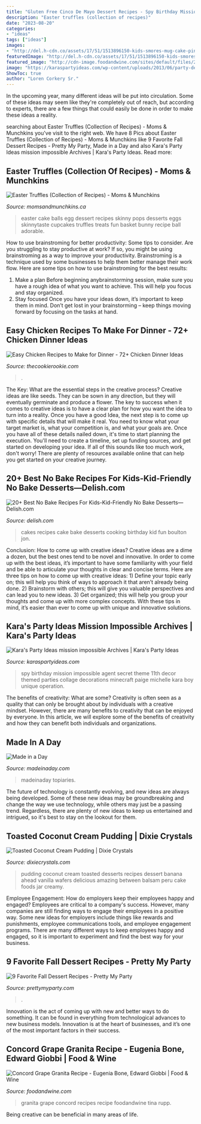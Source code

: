 ```yaml
---
title: "Gluten Free Cinco De Mayo Dessert Recipes - Spy Birthday Mission Impossible Agent Secret Theme 11th Decor Themed Parties Collage Decorations Minecraft Paige Michelle Kara Boy Unique Operation"
description: "Easter truffles (collection of recipes)"
date: "2023-08-20"
categories:
- "ideas"
tags: ["ideas"]
images:
- "http://del.h-cdn.co/assets/17/51/1513896150-kids-smores-mug-cake-pin-4.jpg"
featuredImage: "http://del.h-cdn.co/assets/17/51/1513896150-kids-smores-mug-cake-pin-4.jpg"
featured_image: "http://cdn-image.foodandwine.com/sites/default/files/200510-r-xl-concord-grape-granita.jpg"
image: "https://karaspartyideas.com/wp-content/uploads/2013/06/party-decor-collage_600x600.jpg"
ShowToc: true
author: "Loren Corkery Sr."
---
```



In the upcoming year, many different ideas will be put into circulation. Some of these ideas may seem like they're completely out of reach, but according to experts, there are a few things that could easily be done in order to make these ideas a reality.

	

		
searching about Easter Truffles (Collection of Recipes) - Moms &amp; Munchkins you've visit to the right web. We have 8 Pics about Easter Truffles (Collection of Recipes) - Moms &amp; Munchkins like 9 Favorite Fall Dessert Recipes - Pretty My Party, Made in a Day and also Kara&#039;s Party Ideas mission impossible Archives | Kara&#039;s Party Ideas. Read more:
		
    
## Easter Truffles (Collection Of Recipes) - Moms &amp; Munchkins

<img loading=lazy src="https://www.momsandmunchkins.ca/wp-content/uploads/2015/03/easter-egg-cake-pop-balls.jpg" onerror="this.onerror=null;this.src='https://tse2.mm.bing.net/th?id=OIP.3IAOkpe3ShjBVhyZHmwxvAHaLH&amp;pid=15.1';" alt="Easter Truffles (Collection of Recipes) - Moms &amp; Munchkins">

_Source: momsandmunchkins.ca_

>easter cake balls egg dessert recipes skinny pops desserts eggs skinnytaste cupcakes truffles treats fun basket bunny recipe ball adorable. 

	

How to use brainstroming for better productivity: Some tips to consider.
Are you struggling to stay productive at work? If so, you might be using brainstroming as a way to improve your productivity. Brainstroming is a technique used by some businesses to help them better manage their work flow. Here are some tips on how to use brainstroming for the best results: 
1) Make a plan 
Before beginning anybrainstorming session, make sure you have a rough idea of what you want to achieve. This will help you focus and stay organized. 
2) Stay focused 
Once you have your ideas down, it’s important to keep them in mind. Don’t get lost in your brainstorming – keep things moving forward by focusing on the tasks at hand.

    
## Easy Chicken Recipes To Make For Dinner - 72+ Chicken Dinner Ideas

<img loading=lazy src="https://www.thecookierookie.com/wp-content/uploads/2017/07/melt-in-your-mouth-caesar-chicken-1-of-9-scaled.jpg" onerror="this.onerror=null;this.src='https://tse3.mm.bing.net/th?id=OIP.ZckluGorTHj04OYx3Ii54AHaLH&amp;pid=15.1';" alt="Easy Chicken Recipes to Make for Dinner - 72+ Chicken Dinner Ideas">

_Source: thecookierookie.com_

>. 

	

The Key: What are the essential steps in the creative process?
Creative ideas are like seeds. They can be sown in any direction, but they will eventually germinate and produce a flower. The key to success when it comes to creative ideas is to have a clear plan for how you want the idea to turn into a reality. Once you have a good Idea, the next step is to come up with specific details that will make it real. You need to know what your target market is, what your competition is, and what your goals are. Once you have all of these details nailed down, it's time to start planning the execution. You'll need to create a timeline, set up funding sources, and get started on developing your idea. If all of this sounds like too much work, don't worry! There are plenty of resources available online that can help you get started on your creative journey.

    
## 20+ Best No Bake Recipes For Kids-Kid-Friendly No Bake Desserts—Delish.com

<img loading=lazy src="http://del.h-cdn.co/assets/17/51/1513896150-kids-smores-mug-cake-pin-4.jpg" onerror="this.onerror=null;this.src='https://tse2.mm.bing.net/th?id=OIP.8Zv19vr5PTDw6QekDhX-ngHaLG&amp;pid=15.1';" alt="20+ Best No Bake Recipes For Kids-Kid-Friendly No Bake Desserts—Delish.com">

_Source: delish.com_

>cakes recipes cake bake desserts cooking birthday kid fun boulton jon. 

	

Conclusion: How to come up with creative ideas?
Creative ideas are a dime a dozen, but the best ones tend to be novel and innovative. In order to come up with the best ideas, it’s important to have some familiarity with your field and be able to articulate your thoughts in clear and concise terms. Here are three tips on how to come up with creative ideas: 1) Define your topic early on; this will help you think of ways to approach it that aren’t already being done. 2) Brainstorm with others; this will give you valuable perspectives and can lead you to new ideas. 3) Get organized; this will help you group your thoughts and come up with more complex concepts. With these tips in mind, it’s easier than ever to come up with unique and innovative solutions.

    
## Kara&#039;s Party Ideas Mission Impossible Archives | Kara&#039;s Party Ideas

<img loading=lazy src="https://karaspartyideas.com/wp-content/uploads/2013/06/party-decor-collage_600x600.jpg" onerror="this.onerror=null;this.src='https://tse2.mm.bing.net/th?id=OIP.ZP5TkNkVB9626SOSaKTJUwHaHa&amp;pid=15.1';" alt="Kara&#039;s Party Ideas mission impossible Archives | Kara&#039;s Party Ideas">

_Source: karaspartyideas.com_

>spy birthday mission impossible agent secret theme 11th decor themed parties collage decorations minecraft paige michelle kara boy unique operation. 

	

The benefits of creativity: What are some?
Creativity is often seen as a quality that can only be brought about by individuals with a creative mindset. However, there are many benefits to creativity that can be enjoyed by everyone. In this article, we will explore some of the benefits of creativity and how they can benefit both individuals and organizations.

    
## Made In A Day

<img loading=lazy src="https://madeinaday.com/wp-content/uploads/2017/01/Fur-heart-home.jpg" onerror="this.onerror=null;this.src='https://tse3.mm.bing.net/th?id=OIP.-6TO-Z_u4XOc6GfT9bJo-AHaLH&amp;pid=15.1';" alt="Made in a Day">

_Source: madeinaday.com_

>madeinaday topiaries. 

	

The future of technology is constantly evolving, and new ideas are always being developed. Some of these new ideas may be groundbreaking and change the way we use technology, while others may just be a passing trend. Regardless, there are plenty of new ideas to keep us entertained and intrigued, so it's best to stay on the lookout for them.

    
## Toasted Coconut Cream Pudding | Dixie Crystals

<img loading=lazy src="https://www.dixiecrystals.com/sites/default/files/recipe/Toasted-Coconut-Cream-Pudding-imperial.jpg" onerror="this.onerror=null;this.src='https://tse4.mm.bing.net/th?id=OIP.P5Ign8MNfohQx-Nbzdh2HgHaE7&amp;pid=15.1';" alt="Toasted Coconut Cream Pudding | Dixie Crystals">

_Source: dixiecrystals.com_

>pudding coconut cream toasted desserts recipes dessert banana ahead vanilla wafers delicious amazing between balsam peru cake foods jar creamy. 

	

Employee Engagement: How do employers keep their employees happy and engaged?
Employees are critical to a company's success. However, many companies are still finding ways to engage their employees in a positive way. Some new ideas for employers include things like rewards and punishments, employee communications tools, and employee engagement programs. There are many different ways to keep employees happy and engaged, so it is important to experiment and find the best way for your business.

    
## 9 Favorite Fall Dessert Recipes - Pretty My Party

<img loading=lazy src="http://www.prettymyparty.com/wp-content/uploads/2016/10/No-Bake-Cheesecake-Shooters-652x975.jpg" onerror="this.onerror=null;this.src='https://tse1.mm.bing.net/th?id=OIP.IubrJ4NpVuAi3sCT27j8hQHaLE&amp;pid=15.1';" alt="9 Favorite Fall Dessert Recipes - Pretty My Party">

_Source: prettymyparty.com_

>. 

	

Innovation is the act of coming up with new and better ways to do something. It can be found in everything from technological advances to new business models. Innovation is at the heart of businesses, and it’s one of the most important factors in their success.

    
## Concord Grape Granita Recipe - Eugenia Bone, Edward Giobbi | Food &amp; Wine

<img loading=lazy src="http://cdn-image.foodandwine.com/sites/default/files/200510-r-xl-concord-grape-granita.jpg" onerror="this.onerror=null;this.src='https://tse1.mm.bing.net/th?id=OIP.CJqI9YGm4dvrwHKMJM1dNQHaHa&amp;pid=15.1';" alt="Concord Grape Granita Recipe - Eugenia Bone, Edward Giobbi | Food &amp; Wine">

_Source: foodandwine.com_

>granita grape concord recipes recipe foodandwine tina rupp. 

	

Being creative can be beneficial in many areas of life.

